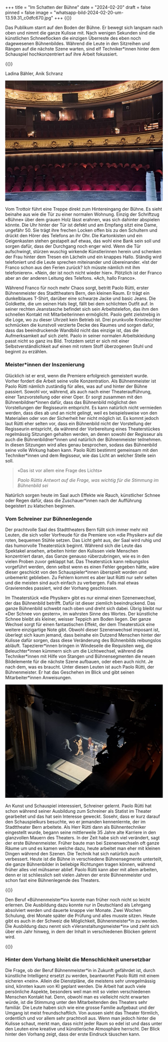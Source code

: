 +++
title = "Im Schatten der Bühne"
date = "2024-02-20"
draft = false
pinned = false
image = "whatsapp-bild-2024-02-20-um-13.59.31_c0dfc670.jpg"
+++
{{<lead>}}

Das Publikum starrt auf den Boden der Bühne. Er bewegt sich langsam nach oben und nimmt die ganze Kulisse mit. Nach wenigen Sekunden sind die künstlichen Schneeflocken die einzigen Überreste des eben noch dagewesenen Bühnenbildes. Während die Leute in den Sitzreihen und Rängen auf die nächste Szene warten, sind elf Techniker*innen hinter dem Schauspiel hochkonzentriert auf ihre Arbeit fokussiert. 

{{</lead>}}

Ladina Bähler, Anik Schranz

![Der Blick ins Publikum: Während des Spektakels sind die roten Sitze des Stadttheaters Bern gefüllt mit interessierten Leuten (Bild: Ladina Bähler, Januar 2024)](whatsapp-bild-2024-02-20-um-13.59.31_c0dfc670.jpg)

Vom Trottoir führt eine Treppe direkt zum Hintereingang der Bühne. Es sieht beinahe aus wie die Tür zu einer normalen Wohnung. Einzig der Schriftzug «Bühne» über dem grauen Holz lässt erahnen, was sich dahinter abspielen könnte. Die Uhr hinter der Tür ist defekt und am Empfang sitzt eine Dame, ungefähr 50. Sie trägt ihre frechen Locken offen bis zu den Schultern und drückt den Hörer des Telefons an ihr Ohr. Die Kartonkisten und ein Geigenkasten stehen gestapelt auf etwas, das wohl eine Bank sein soll und sorgen dafür, dass der Durchgang noch enger wird. Wenn die Tür aufschwingt, stürzen wuschig wirkende Künstlerinnen herein und schenken der Frau hinter dem Tresen ein Lächeln und ein knappes Hallo. Ständig wird telefoniert und die Leute sprechen miteinander und übereinander. «Ist der Franco schon aus den Ferien zurück? Ich müsste nämlich mit ihm telefonieren». «Nein, der ist noch nicht wieder hier». Plötzlich ist der Franco aber an der anderen Leitung des Telefons. «Ach, hallo Franco». 

Während Franco für noch mehr Chaos sorgt, betritt Paolo Rütti, erster Bühnenmeister des Stadttheaters Bern, den kleinen Raum. Er trägt ein dunkelblaues T-Shirt, darüber eine schwarze Jacke und basic Jeans. Die Goldkette, die um seinen Hals liegt, fällt bei dem schlichten Outfit auf. In seiner rechten Jeanstasche befindet sich sein Arbeitstelefon, das ihm den schnellen Kontakt mit Mitarbeiterinnen ermöglicht. Paolo geht zielstrebig in die Loge, wo zu dieser Uhrzeit kein Betrieb ist. Drei prunkvolle Kronleuchter schmücken die kunstvoll verzierte Decke des Raumes und sorgen dafür, dass das beeindruckende Wandbild nicht das einzige ist, das die Aufmerksamkeit auf sich zieht. Paolo in seiner normalen Arbeitskleidung passt nicht so ganz ins Bild. Trotzdem setzt er sich mit einer Selbstverständlichkeit auf einen mit rotem Stoff überzogenen Stuhl und beginnt zu erzählen. 

### Meister*innen der Inszenierung

Glücklich ist er erst, wenn die Premiere erfolgreich gemeistert wurde. Vorher fordert die Arbeit seine volle Konzentration. Als Bühnenmeister ist Paolo Rütti nämlich zuständig für alles, was auf und hinter der Bühne passiert. Sowohl vor, während, als auch nach einer Theateraufführung, einer Tanzvorstellung oder einer Oper. Er sorgt zusammen mit den Bühnenbildner\*innen dafür, dass das Bühnenbild möglichst den Vorstellungen der Regisseurin entspricht. Es kann natürlich nicht vermieden werden, dass dies ab und an nicht gelingt, weil es beispielsweise von den Materialien oder von der Sicherheit her nicht möglich ist. Es kommt jedoch laut Rütti eher selten vor, dass ein Bühnenbild nicht der Vorstellung der Regisseurin entspricht, da während der Vorbereitung eines Theaterstückes regelmässig Sitzungen gehalten werden, an denen sowohl der Regisseur als auch die Bühnenbildner\*innen und natürlich der Bühnenmeister teilnehmen. In diesen Sitzungen wird alles genau besprochen, sodass das Bühnenbild seine volle Wirkung haben kann. Paolo Rütti bestimmt gemeinsam mit den Techniker*innen und dem Regisseur, wie das Licht an welcher Stelle sein soll.

> «Das ist vor allem eine Frage des Lichts» 
>
> *Paolo Rüttis Antwort auf die Frage, was wichtig für die Stimmung im Bühnenbild sei*

Natürlich sorgen heute im Saal auch Effekte wie Rauch, künstlicher Schnee oder Regen dafür, dass die Zuschauer*innen nach der Aufführung begeistert zu klatschen beginnen. 

### Vom Schreiner zur Bühnenlegende

Der prachtvolle Saal des Stadttheaters Bern füllt sich immer mehr mit Leuten, die sich voller Vorfreude für die Premiere von «die Physiker» auf die roten, bequemen Stühle setzen. Das Licht geht aus, der Saal wird ruhig und das humorvolle Theaterstück beginnt. Während sich die Leute das Spektakel ansehen, arbeiten hinter den Kulissen viele Menschen konzentriert daran, das Ganze genauso rüberzubringen, wie es in den vielen Proben zuvor geklappt hat. Das Theaterstück kann reibungslos vorgeführt werden, denn selbst wenn es einen Fehler gegeben hätte, wäre dieser geschickt von den Schauspieler*innen überspielt worden und unbemerkt geblieben. Zu Fehlern kommt es aber laut Rütti nur sehr selten und die meisten sind auch einfach zu verbergen. Falls mal etwas Gravierendes passiert, wird der Vorhang geschlossen. 

Im Theaterstück «die Physiker» gibt es nur einmal einen Szenenwechsel, der das Bühnenbild betrifft. Dafür ist dieser ziemlich beeindruckend. Das ganze Bühnenbild schwebt nach oben und dreht sich dabei. Übrig bleibt nur «Der Schnee von gestern», im wahrsten Sinne des Wortes. Der künstliche Schnee bleibt als kleiner, weisser Teppich am Boden liegen. Der ganze Wechsel sorgt für einen fantastischen Effekt, der dem Theaterstück eine weitere einzigartige Note gibt. Obwohl dieser Szenenwechsel imposant ist, überlegt sich kaum jemand, dass beinahe ein Dutzend Menschen hinter der Kulisse dafür sorgen, dass diese Veränderung des Bühnenbilds reibungslos abläuft. Tapezierer\*innen bringen in Windeseile die Requisiten weg, die Beleuchter\*innen kümmern sich um die Lichtwechsel, während die Techniker\*innen mit Hilfe von Stangen und Bühnensegmenten die neuen Bildelemente für die nächste Szene aufbauen, oder eben auch nicht. Je nach dem, was es braucht. 
Unter diesen Leuten ist auch Paolo Rütti, der Bühnenmeister. Er hat das Geschehen im Blick und gibt seinen Mitarbeiter\*innen Anweisungen. 

![Begeisterung im Saal: Die Schauspieler*innen bekommen tosenden Applaus nach der erfolgreichen Premiere von «Die Physiker».](whatsapp-bild-2024-02-27-um-12.01.51_086c49a5.jpg)

An Kunst und Schauspiel interessiert, Schreiner gelernt. Paolo Rütti hat schon während seiner Ausbildung zum Schreiner als Statist im Theater gearbeitet und das hat sein Interesse geweckt. Sosehr, dass er kurz darauf den Schauspielkurs besuchte, wo er jemanden kennenlernte, der im Stadttheater Bern arbeitete. Als Herr Rütti dann als Bühnentechniker eingestellt wurde, begann seine mittlerweile 35 Jahre alte Karriere in den glanzvollen Mauern des Theaters. In der Zeit habe sich viel verändert, sagt der erste Bühnenmeister. Früher baute man bei Szenenwechseln oft ganze Räume um und es kamen welche dazu, heute arbeitet man eher mit kleinen Dingen während den Szenen. Die Technik hat sich natürlich auch verbessert. Heute ist die Bühne in verschiedene Bühnensegmente unterteilt, die ganze Bühnenbilder in beliebige Richtungen tragen können, während früher alles viel mühsamer ablief. Paolo Rütti kann aber mit allem arbeiten, denn er ist schliesslich seit vielen Jahren der erste Bühnenmeister und schon fast eine Bühnenlegende des Theaters. 

{{<box>}}

Den Beruf «Bühnenmeister\*in» konnte man früher noch nicht so leicht erlernen. Die Ausbildung dazu konnte nur in Deutschland als Lehrgang absolviert werden und dauerte knappe vier Monate. Zwei Wochen Schulung, drei Monate später die Prüfung und alles musste sitzen. Heute gibt es auch in der Schweiz die Möglichkeit, Bühnenmeister\*in zu werden. Die Ausbildung dazu nennt sich «Veranstaltungsmeister*in» und zieht sich über ein Jahr hinweg, in dem der Inhalt in verschiedenen Blöcken gelernt wird. 

{{</box>}}

### Hinter dem Vorhang bleibt die Menschlichkeit unersetzbar

Die Frage, ob der Beruf Bühnenmeister*in in Zukunft gefährdet ist, durch künstliche Intelligenz ersetzt zu werden, beantwortet Paolo Rütti mit einem sicheren «nein». Allein die Dienstpläne, die meistens sehr unregelmässig sind, könnten kaum von KI geplant werden. Die Arbeit hat auch viele persönliche Aspekte, besonders weil man mit so vielen verschiedenen Menschen Kontakt hat. Denn, obwohl man es vielleicht nicht erwarten würde, ist die Stimmung unter den Mitarbeitenden des Theaters sehr familiär. Die Leute haben sich wie eine grosse Familie aufgebaut und der Umgang ist meist freundschaftlich. Von aussen sieht das Theater förmlich, ordentlich und vor allem sehr prachtvoll aus. Wenn man jedoch hinter die Kulisse schaut, merkt man, dass nicht jeder Raum so edel ist und dass unter den Leuten eine kreative und künstlerische Atmosphäre herrscht. Der Blick hinter den Vorhang zeigt, dass der erste Eindruck täuschen kann.
